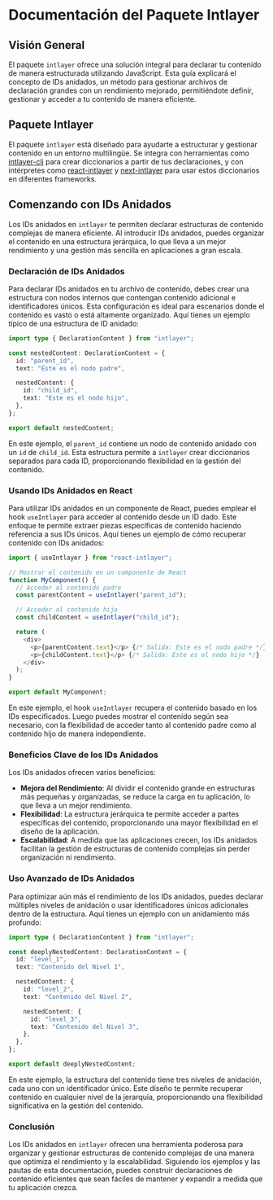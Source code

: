 # Documentación del Paquete Intlayer

## Visión General

El paquete `intlayer` ofrece una solución integral para declarar tu contenido de manera estructurada utilizando JavaScript. Esta guía explicará el concepto de IDs anidados, un método para gestionar archivos de declaración grandes con un rendimiento mejorado, permitiéndote definir, gestionar y acceder a tu contenido de manera eficiente.

## Paquete Intlayer

El paquete `intlayer` está diseñado para ayudarte a estructurar y gestionar contenido en un entorno multilingüe. Se integra con herramientas como [intlayer-cli](https://github.com/aypineau/intlayer/blob/main/packages/intlayer-cli/readme_es.md) para crear diccionarios a partir de tus declaraciones, y con intérpretes como [react-intlayer](https://github.com/aypineau/intlayer/blob/main/packages/react-intlayer/readme_es.md) y [next-intlayer](https://github.com/aypineau/intlayer/blob/main/packages/next-intlayer/readme_es.md) para usar estos diccionarios en diferentes frameworks.

## Comenzando con IDs Anidados

Los IDs anidados en `intlayer` te permiten declarar estructuras de contenido complejas de manera eficiente. Al introducir IDs anidados, puedes organizar el contenido en una estructura jerárquica, lo que lleva a un mejor rendimiento y una gestión más sencilla en aplicaciones a gran escala.

### Declaración de IDs Anidados

Para declarar IDs anidados en tu archivo de contenido, debes crear una estructura con nodos internos que contengan contenido adicional e identificadores únicos. Esta configuración es ideal para escenarios donde el contenido es vasto o está altamente organizado. Aquí tienes un ejemplo típico de una estructura de ID anidado:

```typescript
import type { DeclarationContent } from "intlayer";

const nestedContent: DeclarationContent = {
  id: "parent_id",
  text: "Este es el nodo padre",

  nestedContent: {
    id: "child_id",
    text: "Este es el nodo hijo",
  },
};

export default nestedContent;
```

En este ejemplo, el `parent_id` contiene un nodo de contenido anidado con un `id` de `child_id`. Esta estructura permite a `intlayer` crear diccionarios separados para cada ID, proporcionando flexibilidad en la gestión del contenido.

### Usando IDs Anidados en React

Para utilizar IDs anidados en un componente de React, puedes emplear el hook `useIntlayer` para acceder al contenido desde un ID dado. Este enfoque te permite extraer piezas específicas de contenido haciendo referencia a sus IDs únicos. Aquí tienes un ejemplo de cómo recuperar contenido con IDs anidados:

```javascript
import { useIntlayer } from "react-intlayer";

// Mostrar el contenido en un componente de React
function MyComponent() {
  // Acceder al contenido padre
  const parentContent = useIntlayer("parent_id");

  // Acceder al contenido hijo
  const childContent = useIntlayer("child_id");

  return (
    <div>
      <p>{parentContent.text}</p> {/* Salida: Este es el nodo padre */}
      <p>{childContent.text}</p> {/* Salida: Este es el nodo hijo */}
    </div>
  );
}

export default MyComponent;
```

En este ejemplo, el hook `useIntlayer` recupera el contenido basado en los IDs especificados. Luego puedes mostrar el contenido según sea necesario, con la flexibilidad de acceder tanto al contenido padre como al contenido hijo de manera independiente.

### Beneficios Clave de los IDs Anidados

Los IDs anidados ofrecen varios beneficios:

- **Mejora del Rendimiento**: Al dividir el contenido grande en estructuras más pequeñas y organizadas, se reduce la carga en tu aplicación, lo que lleva a un mejor rendimiento.
- **Flexibilidad**: La estructura jerárquica te permite acceder a partes específicas del contenido, proporcionando una mayor flexibilidad en el diseño de la aplicación.
- **Escalabilidad**: A medida que las aplicaciones crecen, los IDs anidados facilitan la gestión de estructuras de contenido complejas sin perder organización ni rendimiento.

### Uso Avanzado de IDs Anidados

Para optimizar aún más el rendimiento de los IDs anidados, puedes declarar múltiples niveles de anidación o usar identificadores únicos adicionales dentro de la estructura. Aquí tienes un ejemplo con un anidamiento más profundo:

```typescript
import type { DeclarationContent } from "intlayer";

const deeplyNestedContent: DeclarationContent = {
  id: "level_1",
  text: "Contenido del Nivel 1",

  nestedContent: {
    id: "level_2",
    text: "Contenido del Nivel 2",

    nestedContent: {
      id: "level_3",
      text: "Contenido del Nivel 3",
    },
  },
};

export default deeplyNestedContent;
```

En este ejemplo, la estructura del contenido tiene tres niveles de anidación, cada uno con un identificador único. Este diseño te permite recuperar contenido en cualquier nivel de la jerarquía, proporcionando una flexibilidad significativa en la gestión del contenido.

### Conclusión

Los IDs anidados en `intlayer` ofrecen una herramienta poderosa para organizar y gestionar estructuras de contenido complejas de una manera que optimiza el rendimiento y la escalabilidad. Siguiendo los ejemplos y las pautas de esta documentación, puedes construir declaraciones de contenido eficientes que sean fáciles de mantener y expandir a medida que tu aplicación crezca.
